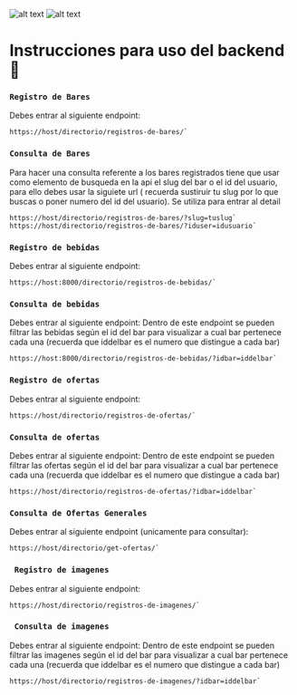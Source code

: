 ![alt text](http://planb.com.mx/wp-content/uploads/2019/01/cropped-mxplanb.png)
![alt text](http://planb.com.mx/images/images/2019/08/16/logobeertual.png)

# Instrucciones para uso del backend 🚀
### `Registro de Bares`
Debes entrar al siguiente endpoint:
```
https://host/directorio/registros-de-bares/`
```

### `Consulta de Bares`
Para hacer una consulta referente a los bares registrados tiene que usar como elemento de busqueda en la api el slug del bar o el id del usuario, para ello debes usar la siguiete url ( recuerda sustiruir tu slug por lo que buscas o poner numero del id del usuario).
Se utiliza para entrar al detail
```
https://host/directorio/registros-de-bares/?slug=tuslug`
https://host/directorio/registros-de-bares/?iduser=idusuario`
```

### `Registro de bebidas`
Debes entrar al siguiente endpoint:
```
https://host:8000/directorio/registros-de-bebidas/`
```

### `Consulta de bebidas`
Debes entrar al siguiente endpoint:
Dentro de este endpoint se pueden filtrar las bebidas según el id del bar para visualizar a cual bar pertenece cada una
(recuerda que iddelbar es el numero que distingue a cada bar)
```
https://host:8000/directorio/registros-de-bebidas/?idbar=iddelbar`
```

### `Registro de ofertas`
Debes entrar al siguiente endpoint:
```
https://host/directorio/registros-de-ofertas/`
```

### `Consulta de ofertas`
Debes entrar al siguiente endpoint:
Dentro de este endpoint se pueden filtrar las ofertas según el id del bar para visualizar a cual bar pertenece cada una
(recuerda que iddelbar es el numero que distingue a cada bar)
```
https://host/directorio/registros-de-ofertas/?idbar=iddelbar`
```


### `Consulta de Ofertas Generales`
Debes entrar al siguiente endpoint (unicamente para consultar):
```
https://host/directorio/get-ofertas/`
```


### ` Registro de imagenes`
Debes entrar al siguiente endpoint:
```
https://host/directorio/registros-de-imagenes/`
```

### ` Consulta de imagenes`
Debes entrar al siguiente endpoint:
Dentro de este endpoint se pueden filtrar las imagenes según el id del bar para visualizar a cual bar pertenece cada una
(recuerda que iddelbar es el numero que distingue a cada bar)
```
https://host/directorio/registros-de-imagenes/?idbar=iddelbar`
```
